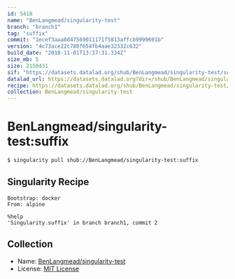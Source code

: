 ```yaml
---
id: 5418
name: "BenLangmead/singularity-test"
branch: "branch1"
tag: "suffix"
commit: "1ecef3aaa8d47569011171f5813affcb9999691b"
version: "4c73ace22c788f654fb4aae32332c632"
build_date: "2018-11-01T13:37:31.334Z"
size_mb: 5
size: 2150431
sif: "https://datasets.datalad.org/shub/BenLangmead/singularity-test/suffix/2018-11-01-1ecef3aa-4c73ace2/4c73ace22c788f654fb4aae32332c632.simg"
datalad_url: https://datasets.datalad.org?dir=/shub/BenLangmead/singularity-test/suffix/2018-11-01-1ecef3aa-4c73ace2/
recipe: https://datasets.datalad.org/shub/BenLangmead/singularity-test/suffix/2018-11-01-1ecef3aa-4c73ace2/Singularity
collection: BenLangmead/singularity-test
---
```


# BenLangmead/singularity-test:suffix

```bash
$ singularity pull shub://BenLangmead/singularity-test:suffix
```

## Singularity Recipe

```singularity
Bootstrap: docker
From: alpine

%help
'Singularity.suffix' in branch branch1, commit 2
```

## Collection

 - Name: [BenLangmead/singularity-test](https://github.com/BenLangmead/singularity-test)
 - License: [MIT License](https://api.github.com/licenses/mit)


